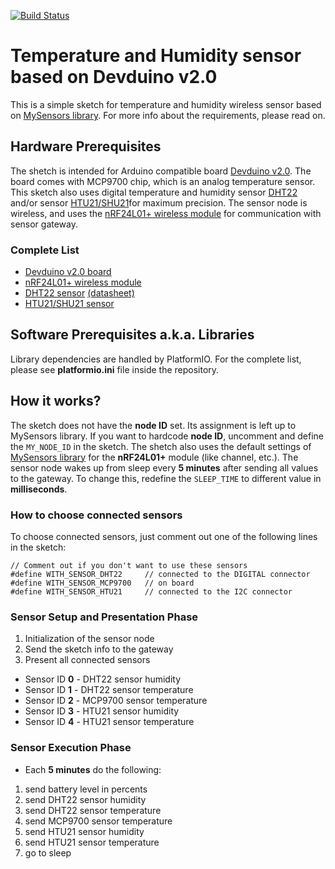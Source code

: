 [![Build Status](https://travis-ci.org/thozza/devduino-temp-hum-sensor.svg?branch=master)](https://travis-ci.org/thozza/devduino-temp-hum-sensor)
# Temperature and Humidity sensor based on Devduino v2.0

This is a simple sketch for temperature and humidity wireless sensor
based on [MySensors library](http://www.mysensors.org/). For more info
about the requirements, please read on.

## Hardware Prerequisites

The shetch is intended for Arduino compatible board [Devduino v2.0](http://www.seeedstudio.com/wiki/DevDuino_Sensor_Node_V2.0_(ATmega_328)). The board comes with MCP9700 chip, which is an analog temperature sensor. This sketch also uses digital temperature and humidity sensor [DHT22](https://www.sparkfun.com/datasheets/Sensors/Temperature/DHT22.pdf) and/or sensor [HTU21/SHU21](https://www.adafruit.com/product/1899)for maximum precision. The sensor node is wireless, and uses the [nRF24L01+ wireless module](https://www.sparkfun.com/datasheets/Wireless/Nordic/nRF24L01P_Product_Specification_1_0.pdf) for communication with sensor gateway.

### Complete List

* [Devduino v2.0 board](http://www.seeedstudio.com/wiki/DevDuino_Sensor_Node_V2.0_(ATmega_328))
* [nRF24L01+ wireless module](https://www.sparkfun.com/datasheets/Wireless/Nordic/nRF24L01P_Product_Specification_1_0.pdf)
* [DHT22 sensor](http://www.seeedstudio.com/depot/Grove-TemperatureHumidity-Sensor-Pro-p-838.html) [(datasheet)](https://www.sparkfun.com/datasheets/Sensors/Temperature/DHT22.pdf)
* [HTU21/SHU21 sensor](https://www.adafruit.com/product/1899)

## Software Prerequisites a.k.a. Libraries

Library dependencies are handled by PlatformIO. For the complete list, please see **platformio.ini** file inside the repository.

## How it works?

The sketch does not have the **node ID** set. Its assignment is left up to MySensors library. If you want to hardcode **node ID**, uncomment and define the ```MY_NODE_ID``` in the sketch. The shetch also uses the default settings of [MySensors library](http://www.mysensors.org/) for the **nRF24L01+** module (like channel, etc.). The sensor node wakes up from sleep every **5 minutes** after sending all values to the gateway. To change this, redefine the ```SLEEP_TIME``` to different value in **milliseconds**.

### How to choose connected sensors

To choose connected sensors, just comment out one of the following lines in the sketch:

```
// Comment out if you don't want to use these sensors
#define WITH_SENSOR_DHT22     // connected to the DIGITAL connector
#define WITH_SENSOR_MCP9700   // on board
#define WITH_SENSOR_HTU21     // connected to the I2C connector
```

### Sensor Setup and Presentation Phase
1. Initialization of the sensor node
2. Send the sketch info to the gateway
3. Present all connected sensors
  * Sensor ID **0** - DHT22 sensor humidity
  * Sensor ID **1** - DHT22 sensor temperature
  * Sensor ID **2** - MCP9700 sensor temperature
  * Sensor ID **3** - HTU21 sensor humidity
  * Sensor ID **4** - HTU21 sensor temperature

### Sensor Execution Phase
* Each **5 minutes** do the following:

1. send battery level in percents
2. send DHT22 sensor humidity
3. send DHT22 sensor temperature
4. send MCP9700 sensor temperature
5. send HTU21 sensor humidity
6. send HTU21 sensor temperature
7. go to sleep
